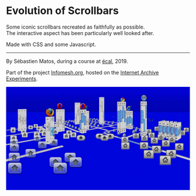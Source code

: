 
# Evolution of Scrollbars

Some iconic scrollbars recreated as faithfully as possible.\
The interactive aspect has been particularly well looked after.

Made with CSS and some Javascript.
___
By Sébastien Matos,  during a course at [écal](https://www.ecal.ch/en/100/homepage), 2019.

Part of the project [Infomesh.org](http://infomesh.org/), hosted on the [Internet Archive Experiments](https://experiments.archivelab.org/).

![](/rsrc/capture_01.jpg?raw=true "Web Landscape")
